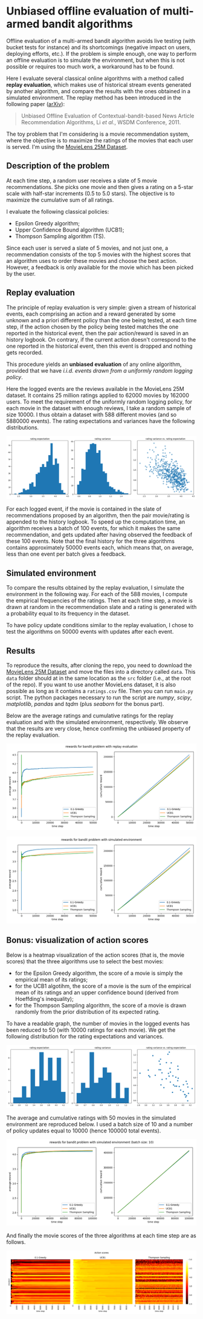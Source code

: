 # Unbiased offline evaluation of multi-armed bandit algorithms

Offline evaluation of a multi-armed bandit algorithm avoids live testing (with bucket tests
for instance) and its shortcomings (negative impact on users, deploying efforts, etc.).
If the problem is simple enough, one way to perform an offline evaluation is to
simulate the environment, but when this is not possible or requires too much work,
a workaround has to be found.

Here I evaluate several classical online algorithms with a method called **replay evaluation**,
which makes use of historical stream events generated by another algorithm, and compare
the results with the ones obtained in a simulated environment.
The replay method has been introduced in the following paper
([arXiv](https://arxiv.org/abs/1003.5956)):

> Unbiased Offline Evaluation of Contextual-bandit-based News Article Recommendation Algorithms,
> Li *et al.*, WSDM Conference, 2011.

The toy problem that I'm considering is a movie recommendation system, where the objective is
to maximize the ratings of the movies that each user is served.
I'm using the [MovieLens 25M Dataset](https://grouplens.org/datasets/movielens/25m/).

## Description of the problem

At each time step, a random user receives a slate of 5 movie recommendations.
She picks one movie and then gives a rating on a 5-star scale with half-star increments
(0.5 to 5.0 stars).
The objective is to maximize the cumulative sum of all ratings.

I evaluate the following classical policies:
- Epsilon Greedy algorithm;
- Upper Confidence Bound algorithm (UCB1);
- Thompson Sampling algorithm (TS).

Since each user is served a slate of 5 movies, and not just one, a recommendation consists of
the top 5 movies with the highest scores that an algorithm uses to order these movies and
choose the best action.
However, a feedback is only available for the movie which has been picked by the user.

## Replay evaluation

The principle of replay evaluation is very simple:
given a stream of historical events, each comprising an action and a reward generated by
some unknown and a priori different policy than the one being tested, at each time step,
if the action chosen by the policy being tested matches the one reported in the historical event,
then the pair action/reward is saved in an history logbook.
On contrary, if the current action doesn't correspond to the one reported in the historical event,
then this event is dropped and nothing gets recorded.

This procedure yields an **unbiased evaluation** of any online algorithm, provided that we have
*i.i.d. events drawn from a uniformly random logging policy*.

Here the logged events are the reviews available in the MovieLens 25M dataset.
It contains 25 million ratings applied to 62000 movies by 162000 users.
To meet the requirement of the uniformly random logging policy, for each movie in the dataset
with enough reviews, I take a random sample of size 10000.
I thus obtain a dataset with 588 different movies (and so 5880000 events).
The rating expectations and variances have the following distributions.

![rating stats](imgs/rating_stats.png)

For each logged event, if the movie is contained in the slate of recommendations proposed by
an algorithm, then the pair movie/rating is appended to the history logbook.
To speed up the computation time, an algorithm receives a batch of 100 events, for which it makes
the same recommendation, and gets updated after having observed the feedback of these 100 events.
Note that the final history for the three algorithms contains approximately 50000 events each,
which means that, on average, less than one event per batch gives a feedback.

## Simulated environment

To compare the results obtained by the replay evaluation, I simulate the environment
in the following way.
For each of the 588 movies, I compute the empirical frequencies of the ratings.
Then at each time step, a movie is drawn at random in the recommendation slate and
a rating is generated with a probability equal to its frequency in the dataset.

To have policy update conditions similar to the replay evaluation, I chose to test the algorithms
on 50000 events with updates after each event.


## Results

To reproduce the results, after cloning the repo, you need to download
the [MovieLens 25M Dataset](https://grouplens.org/datasets/movielens/25m/) and
move the files into a directory called `data`.
This `data` folder should at in the same location as the `src` folder (i.e., at the root of the repo).
If you want to use another MovieLens dataset, it is also possible as long as it contains
a `ratings.csv` file.
Then you can run `main.py` script.
The python packages necessary to run the script are *numpy*, *scipy*, *matplotlib*, *pandas*
and *tqdm* (plus *seaborn* for the bonus part).

Below are the average ratings and cumulative ratings for the replay evaluation and
with the simulated environment, respectively.
We observe that the results are very close, hence confirming the unbiased property of
the replay evaluation. 

![rewards replay](imgs/rewards_replay.png)

![rewards simulation](imgs/rewards_simulation.png)

## Bonus: visualization of action scores

Below is a heatmap visualization of the action scores (that is, the movie scores) that
the three algorithms use to select the best movies:
- for the Epsilon Greedy algorithm, the score of a movie is simply the empirical mean of its ratings;
- for the UCB1 algotihm, the score of a movie is the sum of the empirical mean of its ratings and
an upper confidence bound (derived from Hoeffding's inequality);
- for the Thompson Sampling algorithm, the score of a movie is drawn randomly from
the prior distribution of its expected rating.

To have a readable graph, the number of movies in the logged events has been reduced to 50
(with 10000 ratings for each movie).
We get the following distribution for the rating expectations and variances.

![50 movies rating stats](imgs/50movies_rating_stats.png)

The average and cumulative ratings with 50 movies in the simulated environment are reproduced below.
I used a batch size of 10 and a number of policy updates equal to 10000 (hence 100000 total events).

![50 movies rewards replay](imgs/50movies_rewards.png)

And finally the movie scores of the three algorithms at each time step are as follows.

![50 movies action scores](imgs/50movies_action_scores.png)

